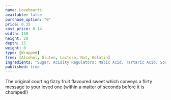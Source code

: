 ```yaml
---
name: Lovehearts
available: false
purchase_option: "0"
price: 0.35
cost_price: 0.14
width: 150
height: 20
depth: 15
weight: 0
type: [Wrapped]
free: [Alcohol, Gluten, Lactose, Nut, Gelatin]
ingredients: "Sugar, Acidity Regulators: Malic Acid, Tartaric Acid; Sodium Bicarbonate, Stearic Acid, Modified Starch, E470B, Anti-Caking Agent: Magnesium Carbonate; Flavourings, Colours: E100, E104, E110, E122, E124, E129, E132, Elderberry Extract."
published: true
---
```

The original courting fizzy fruit flavoured sweet which conveys a flirty message to your loved one (within a matter of seconds before it is chomped!)